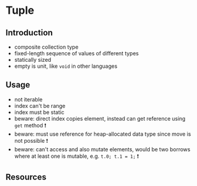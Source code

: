 # Tuple



## Introduction

- composite collection type
- fixed-length sequence of values of different types
- statically sized
- empty is unit, like `void` in other languages



## Usage

- not iterable
- index can't be range
- index must be static
- beware: direct index copies element, instead can get reference using `get` method ❗️
- beware: must use reference for heap-allocated data type since move is not possible ❗️
- beware: can't access and also mutate elements, would be two borrows where at least one is mutable, e.g. `t.0; t.1 = 1;` ❗️



## Resources
